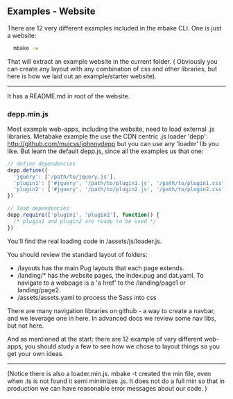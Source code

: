 
## Examples - Website

There are 12 very different examples included in the mbake CLI. One is just a website:

```sh
  mbake -w
```
That will extract an example website in the current folder. ( Obviously you can create any layout with any combination of css and other libraries, but here is how we laid out an example/starter website). 

---
It has a README.md in root of the website.

### depp.min.js

Most example web-apps, including the website, need to load external .js libraries. 
Metabake example the use the CDN centric .js loader 'depp': http://github.com/muicss/johnnydepp but you can use any 'loader' lib you like. But learn the default depp.js, since all the examples us that one:

```javascript
// define dependencies
depp.define({
  'jquery': ['/path/to/jquery.js'],
  'plugin1': ['#jquery', '/path/to/plugin1.js', '/path/to/plugin1.css', '/path/to/plugin1.png'],
  'plugin2': ['#jquery', '/path/to/plugin2.js', '/path/to/plugin2.css', '/path/to/plugin2.png']
})

// load dependencies
depp.require(['plugin1', 'plugin2'], function() {
  /* plugin1 and plugin2 are ready to be used */
})
```


You'll find the real loading code in /assets/js/loader.js. 

 You should review the standard layout of folders:
 - /layouts has the main Pug layouts that each page extends.
 - /landing/* has the website pages, the index.pug and dat.yaml. To navigate to a webpage is a 'a href' to the 
 /landing/page1 or landing/page2.
 - /assets/assets.yaml to process the Sass into css

There are many navigation libraries on github - a way to create a navbar, and we leverage one in here.  In advanced docs we review some nav libs, but not here.

And as mentioned at the start: there are 12 example of very different web-apps, you should study a few to see how we chose to layout things so you get your own ideas.

---

(Notice there is also a loader.min.js. mbake -t created the min file, even when .ts is not found it semi minimizes .js. 
It does not do a full min so that in production we can have reasonable error messages about our code. )

